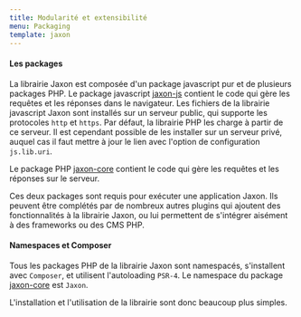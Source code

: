 ```yaml
---
title: Modularité et extensibilité
menu: Packaging
template: jaxon
---
```


#### Les packages

La librairie Jaxon est composée d'un package javascript pur et de plusieurs packages PHP.
Le package javascript [jaxon-js](https://github.com/jaxon-php/jaxon-js) contient le code qui gère les requêtes et les réponses dans le navigateur.
Les fichiers de la librairie javascript Jaxon sont installés sur un serveur public, qui supporte les protocoles `http` et `https`.
Par défaut, la librairie PHP les charge à partir de ce serveur. Il est cependant possible de les installer sur un serveur privé, auquel cas il faut mettre à jour le lien avec l'option de configuration `js.lib.uri`.

Le package PHP [jaxon-core](https://github.com/jaxon-php/jaxon-core) contient le code qui gère les requêtes et les réponses sur le serveur.

Ces deux packages sont requis pour exécuter une application Jaxon. Ils peuvent être complétés par de nombreux autres plugins qui ajoutent des fonctionnalités à la librairie Jaxon, ou lui permettent de s'intégrer aisément à des frameworks ou des CMS PHP.


#### Namespaces et Composer

Tous les packages PHP de la librairie Jaxon sont namespacés, s'installent avec `Composer`, et utilisent l'autoloading `PSR-4`. Le namespace du package [jaxon-core](https://github.com/jaxon-php/jaxon-core) est `Jaxon`.

L'installation et l'utilisation de la librairie sont donc beaucoup plus simples.
